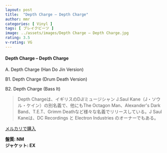 ```yaml
---
layout: post
title:  "Depth Charge – Depth Charge"
author: mmr
categories: [ Vinyl ]
tags: [ ブレイクビーツ ]
image: ../assets/images/Depth Charge – Depth Charge.jpg
rating: 3.5
v-rating: VG
---
```


#### Depth Charge – Depth Charge

A. Depth Charge (Han Do Jin Version)

B1. Depth Charge (Drum Death Version)

B2. Depth Charge (Bass It)

> Depth Chargeは、イギリスのDJ/ミュージシャン J.Saul Kane（J・ソウル・ケイン）の別名義で、他にもThe Octagon Man、Alexander's Dark Ba​​nd、T.E.T、Grimm Deathなど様々な名義でリリースしている。J Saul Kaneは、DC Recordings と Electron Industries のオーナーでもある。

[メルカリで購入](https://jp.mercari.com/item/m61709862692)

<div class="mt-4 mb-4 d-flex align-items-center">
<strong class="mr-1">盤質: NM</strong>
</div>
<div class="mt-4 mb-4 d-flex align-items-center">
<strong class="mr-1">ジャケット: EX</strong>
</div>
